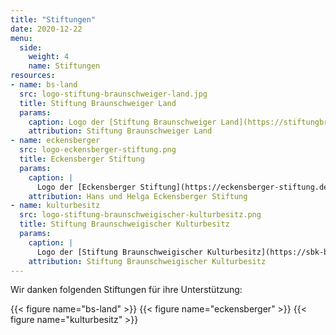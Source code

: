 ```yaml
---
title: "Stiftungen"
date: 2020-12-22
menu:
  side:
    weight: 4
    name: Stiftungen
resources:
- name: bs-land
  src: logo-stiftung-braunschweiger-land.jpg
  title: Stiftung Braunschweiger Land
  params:
    caption: Logo der [Stiftung Braunschweiger Land](https://stiftungbraunschweigerland.de/)
    attribution: Stiftung Braunschweiger Land
- name: eckensberger
  src: logo-eckensberger-stiftung.png
  title: Eckensberger Stiftung
  params:
    caption: |
      Logo der [Eckensberger Stiftung](https://eckensberger-stiftung.de/)
    attribution: Hans und Helga Eckensberger Stiftung
- name: kulturbesitz
  src: logo-stiftung-braunschweigischer-kulturbesitz.png
  title: Stiftung Braunschweigischer Kulturbesitz
  params:
    caption: |
      Logo der [Stiftung Braunschweigischer Kulturbesitz](https://sbk-bs.de/)
    attribution: Stiftung Braunschweigischer Kulturbesitz
---
```


Wir danken folgenden Stiftungen für ihre Unterstützung:

{{< figure name="bs-land" >}}
{{< figure name="eckensberger" >}}
{{< figure name="kulturbesitz" >}}
